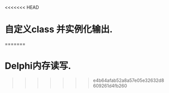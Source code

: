 <<<<<<< HEAD
# 自定义class 并实例化输出.
=======
# Delphi内存读写.
>>>>>>> e4b64afab52a8a57e05e32632d8609261d4fb260
